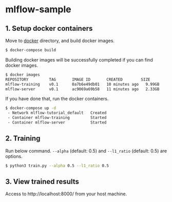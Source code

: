 # mlflow-sample
## 1. Setup docker containers

Move to [docker](docker) directory, and build docker images.

```bash
$ docker-compose build
```

Building docker images will be successfully completed if you can find docker images.

```bash
$ docker images
REPOSITORY         TAG       IMAGE ID       CREATED        SIZE
mlflow-training    v0.1      0a7b6e49db01   10 minutes ago   9.99GB
mlflow-server      v0.1      ac9069a69b58   11 minutes ago   2.33GB
```

If you have done that, run the docker containers.

```bash
$ docker-compose up -d
 - Network mlflow-tutorial_default   Created
 - Container mlflow-training         Started
 - Container mlflow-server           Started
```

## 2. Training

Run below command. `--alpha` (default: 0.5) and `--l1_ratio` (default: 0.5) are options.

```bash
$ python3 train.py --alpha 0.5 --l1_ratio 0.5
```

## 3. View trained results

Access to http://localhost:8000/ from your host machine.
